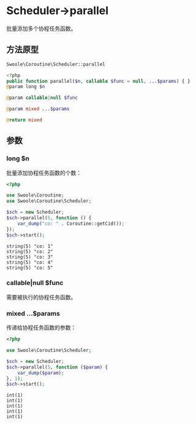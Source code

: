 # Scheduler->parallel

批量添加多个协程任务函数。

## 方法原型

```php
Swoole\Coroutine\Scheduler::parallel

<?php
public function parallel($n, callable $func = null, ...$params) { }
@param long $n

@param callable|null $func

@param mixed ...$params

@return mixed
```

## 参数

### long $n

批量添加协程任务函数的个数：

```php
<?php

use Swoole\Coroutine;
use Swoole\Coroutine\Scheduler;

$sch = new Scheduler;
$sch->parallel(5, function () {
    var_dump("co: " . Coroutine::getCid());
});
$sch->start();
```

```shell
string(5) "co: 1"
string(5) "co: 2"
string(5) "co: 3"
string(5) "co: 4"
string(5) "co: 5"
```

### callable|null $func

需要被执行的协程任务函数。

### mixed ...$params

传递给协程任务函数的参数：

```php
<?php

use Swoole\Coroutine\Scheduler;

$sch = new Scheduler;
$sch->parallel(5, function ($param) {
    var_dump($param);
}, 1);
$sch->start();
```

```shell
int(1)
int(1)
int(1)
int(1)
int(1)
```
